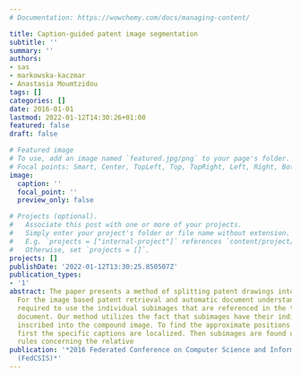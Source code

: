 ```yaml
---
# Documentation: https://wowchemy.com/docs/managing-content/

title: Caption-guided patent image segmentation
subtitle: ''
summary: ''
authors:
- sas
- markowska-kaczmar
- Anastasia Moumtzidou
tags: []
categories: []
date: 2016-01-01
lastmod: 2022-01-12T14:30:26+01:00
featured: false
draft: false

# Featured image
# To use, add an image named `featured.jpg/png` to your page's folder.
# Focal points: Smart, Center, TopLeft, Top, TopRight, Left, Right, BottomLeft, Bottom, BottomRight.
image:
  caption: ''
  focal_point: ''
  preview_only: false

# Projects (optional).
#   Associate this post with one or more of your projects.
#   Simply enter your project's folder or file name without extension.
#   E.g. `projects = ["internal-project"]` references `content/project/deep-learning/index.md`.
#   Otherwise, set `projects = []`.
projects: []
publishDate: '2022-01-12T13:30:25.850507Z'
publication_types:
- '1'
abstract: The paper presents a method of splitting patent drawings into subimages.
  For the image based patent retrieval and automatic document understanding it is
  required to use the individual subimages that are referenced in the text of a patent
  document. Our method utilizes the fact that subimages have their individual captions
  inscribed into the compound image. To find the approximate positions of subimages,
  first the specific captions are localized. Then subimages are found using the empirical
  rules concerning the relative
publication: '*2016 Federated Conference on Computer Science and Information Systems
  (FedCSIS)*'
---
```

